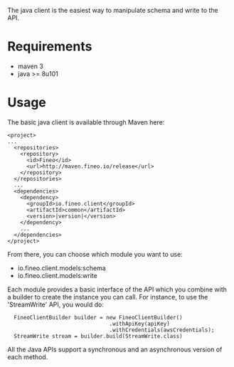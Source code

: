 The java client is the easiest way to manipulate schema and write to the API. 

# Requirements

 * maven 3
 * java >= 8u101

# Usage

The basic java client is available through Maven here:

```
<project>
...
  <repositories>
    <repository>
      <id>Fineo</id>
      <url>http://maven.fineo.io/release</url>
    </repository>
  </repositories>
  ...
  <dependencies>
    <dependency>
      <groupId>io.fineo.client</groupId>
      <artifactId>common</artifactId>
      <version>|version|</version>
    </dependency>
    ...
  </dependencies>
</project>
```

From there, you can choose which module you want to use:

  * io.fineo.client.models:schema
  * io.fineo.client.models:write
  
Each module provides a basic interface of the API which you combine with a builder to create the 
instance you can call. For instance, to use the 'StreamWrite' API, you would do: 

```
  FineoClientBuilder builder = new FineoClientBuilder()
                                .withApiKey(apiKey)
                                .withCredentials(awsCredentials);
  StreamWrite stream = builder.build(StreamWrite.class)
```

All the Java APIs support a synchronous and an asynchronous version of each method.
